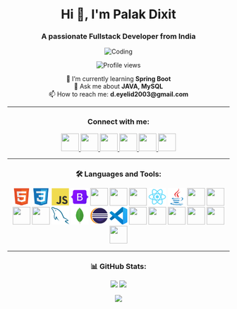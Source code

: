 <h1 align="center">Hi 👋, I'm Palak Dixit</h1>
<h3 align="center">A passionate Fullstack Developer from India</h3>

<p align="center">
  <img alt="Coding" width="400" src="https://cdn.dribbble.com/userupload/8046474/file/original-1de7a34e8dfb6d1b9723e77458786c81.gif" />
</p>

<p align="center">
  <img src="https://komarev.com/ghpvc/?username=eyelid2003&label=Profile%20views&color=0e75b6&style=flat" alt="Profile views" />
</p>

<p align="center">
  🌱 I’m currently learning <strong>Spring Boot</strong> <br>
  💬 Ask me about <strong>JAVA, MySQL</strong> <br>
  📫 How to reach me: <strong>d.eyelid2003@gmail.com</strong>
</p>


---

<h3 align="center">Connect with me:</h3>
<p align="center">
  <a href="https://www.linkedin.com/in/d-eyelid" target="_blank">
    <img src="https://raw.githubusercontent.com/rahuldkjain/github-profile-readme-generator/master/src/images/icons/Social/linked-in-alt.svg" width="40" height="40"/>
  </a>
  <a href="https://www.youtube.com/@d.eyelid" target="_blank">
    <img src="https://raw.githubusercontent.com/rahuldkjain/github-profile-readme-generator/master/src/images/icons/Social/youtube.svg" width="40" height="40"/>
  </a>
  <a href="https://www.codechef.com/users/d_eyelid" target="_blank">
    <img src="https://cdn.jsdelivr.net/npm/simple-icons@3.1.0/icons/codechef.svg" width="40" height="40"/>
  </a>
  <a href="https://www.hackerrank.com/profile/d_eyelid" target="_blank">
    <img src="https://raw.githubusercontent.com/rahuldkjain/github-profile-readme-generator/master/src/images/icons/Social/hackerrank.svg" width="40" height="40"/>
  </a>
  <a href="https://leetcode.com/u/d_eyelid/" target="_blank">
    <img src="https://cdn.jsdelivr.net/npm/simple-icons@3.1.0/icons/leetcode.svg" width="40" height="40"/>
  </a>
  <a href="https://deyelid2003.netlify.app/" target="_blank">
    <img src="https://cdn-icons-png.flaticon.com/512/1006/1006543.png" width="40" height="40"/>
  </a>
</p>

---

<h3 align="center">🛠️ Languages and Tools:</h3>
<p align="center">
  <img src="https://raw.githubusercontent.com/devicons/devicon/master/icons/html5/html5-original.svg" width="40" height="40"/>
  <img src="https://raw.githubusercontent.com/devicons/devicon/master/icons/css3/css3-original.svg" width="40" height="40"/>
  <img src="https://raw.githubusercontent.com/devicons/devicon/master/icons/javascript/javascript-original.svg" width="40" height="40"/>
  <img src="https://raw.githubusercontent.com/devicons/devicon/master/icons/bootstrap/bootstrap-original.svg" width="40" height="40"/>
  <img src="https://www.vectorlogo.zone/logos/tailwindcss/tailwindcss-icon.svg" width="40" height="40"/>
  <img src="https://cdn-icons-png.flaticon.com/512/136/136525.png" width="40" height="40"/>
  <img src="https://cdn.worldvectorlogo.com/logos/gsap-greensock.svg" width="40" height="40"/>
  <img src="https://raw.githubusercontent.com/devicons/devicon/master/icons/react/react-original.svg" width="40" height="40"/>
  <img src="https://raw.githubusercontent.com/devicons/devicon/master/icons/java/java-original.svg" width="40" height="40"/>
  <img src="https://cdn-icons-png.flaticon.com/512/2721/2721299.png" width="40" height="40"/>
  <img src="https://cdn-icons-png.flaticon.com/512/2721/2721314.png" width="40" height="40"/>
  <img src="https://www.vectorlogo.zone/logos/springio/springio-icon.svg" width="40" height="40"/>
  <img src="https://www.vectorlogo.zone/logos/thymeleaf/thymeleaf-icon.svg" width="40" height="40"/>
  <img src="https://raw.githubusercontent.com/devicons/devicon/master/icons/mysql/mysql-original.svg" width="40" height="40"/>
  <img src="https://raw.githubusercontent.com/devicons/devicon/master/icons/mongodb/mongodb-original.svg" width="40" height="40"/>
  <img src="https://raw.githubusercontent.com/devicons/devicon/master/icons/eclipse/eclipse-original.svg" width="40" height="40"/>
  <img src="https://raw.githubusercontent.com/devicons/devicon/master/icons/vscode/vscode-original.svg" width="40" height="40"/>
  <img src="https://www.vectorlogo.zone/logos/git-scm/git-scm-icon.svg" width="40" height="40"/>
  <img src="https://cdn-icons-png.flaticon.com/512/733/733553.png" width="40" height="40"/>
  <img src="https://cdn.worldvectorlogo.com/logos/xampp.svg" width="40" height="40"/>
  <img src="https://www.vectorlogo.zone/logos/getpostman/getpostman-icon.svg" width="40" height="40"/>
  <img src="https://upload.wikimedia.org/wikipedia/commons/e/e5/Canva_icon_2021.svg" width="40" height="40"/>
  <img src="https://www.vectorlogo.zone/logos/figma/figma-icon.svg" width="40" height="40"/>
</p>

---

<h3 align="center">📊 GitHub Stats:</h3>
<p align="center">
  <img src="https://github-readme-stats.vercel.app/api?username=eyelid2003&show_icons=true&theme=radical" width="45%" />
  <img src="https://github-readme-stats.vercel.app/api/top-langs/?username=eyelid2003&layout=compact&theme=radical" width="45%" />
</p>

<p align="center">
  <img src="https://github-readme-streak-stats.herokuapp.com/?user=eyelid2003&theme=radical" width="50%" />
</p>
